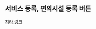 ## 서비스 등록, 편의시설 등록 버튼

[지라 링크](https://ericacaregiver.atlassian.net/browse/CG-198?atlOrigin=eyJpIjoiZjc4ZGVkNDRmZjFlNDc3ZDlmMzM4MjAwMmY2YzM0NDkiLCJwIjoiaiJ9)

